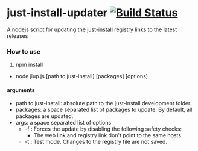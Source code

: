 # just-install-updater [![Build Status](https://travis-ci.org/guiweber/just-install-updater.svg?branch=master)](https://travis-ci.org/guiweber/just-install-updater)

A nodejs script for updating the [just-install](https://github.com/lvillani/just-install)
registry links to the latest releases

### How to use

1. npm install
* node jiup.js [path to just-install] [packages] [options]


#### arguments

* path to just-install: absolute path to the just-install development folder.
* packages: a space separated list of packages to update. By default, all packages are updated.
* args: a space separated list of options
  * -f : Forces the update by disabling the following safety checks:
    * The web link and registry link don't point to the same hosts.
  * -t : Test mode. Changes to the registry file are not saved.
